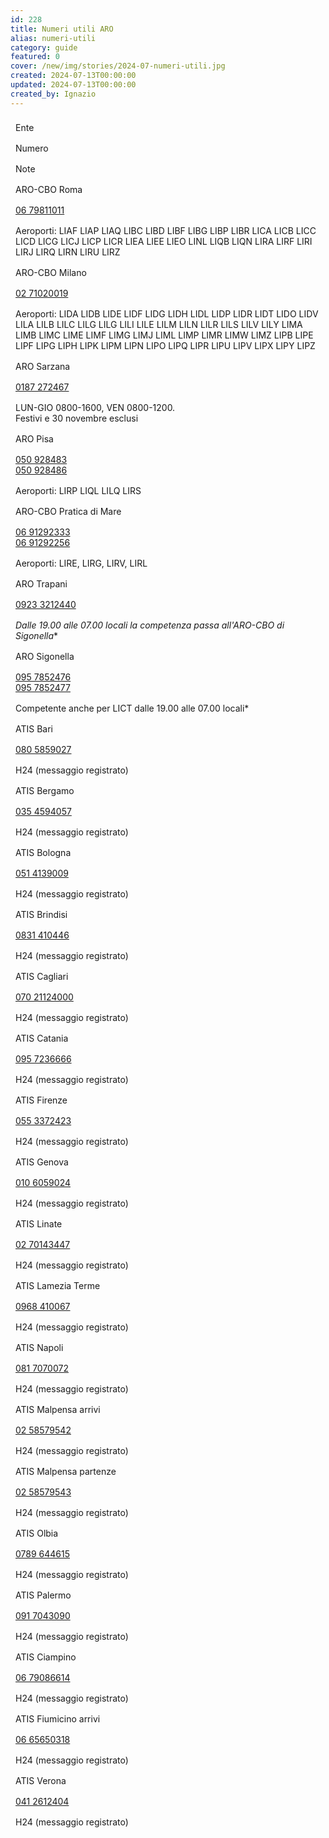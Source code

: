 ```yaml
---
id: 228
title: Numeri utili ARO
alias: numeri-utili
category: guide
featured: 0
cover: /new/img/stories/2024-07-numeri-utili.jpg
created: 2024-07-13T00:00:00
updated: 2024-07-13T00:00:00
created_by: Ignazio
---
```


<style>
    .grid > div {
        padding: 0.5rem;
        border-bottom-width: 1px;
        border-color: rgb(249 115 22);
    }

    .grid > div:nth-of-type(1),
    .grid > div:nth-of-type(2),
    .grid > div:nth-of-type(3) {
        border-top-width: 1px;
    }
</style>

<div class="grid grid-cols-[auto,auto,1fr]">
    <div class="text-orange-500 font-semibold text-xl">Ente</div>
    <div class="text-orange-500 font-semibold text-xl">Numero</div>
    <div class="text-orange-500 font-semibold text-xl">Note</div>
    <div>ARO-CBO Roma</div>
    <div><a href="tel:+390679811011">06 79811011</a></div>
    <div>Aeroporti: LIAF LIAP LIAQ LIBC LIBD LIBF LIBG LIBP LIBR LICA LICB LICC LICD LICG LICJ LICP LICR LIEA LIEE LIEO LINL LIQB LIQN LIRA LIRF LIRI LIRJ LIRQ LIRN LIRU LIRZ</div>
    <div>ARO-CBO Milano</div>
    <div><a href="tel:+390271020019">02 71020019</a></div>
    <div>Aeroporti: LIDA LIDB LIDE LIDF LIDG LIDH LIDL LIDP LIDR LIDT LIDO LIDV LILA LILB LILC LILG LILG LILI LILE LILM LILN LILR LILS LILV LILY LIMA LIMB LIMC LIME LIMF LIMG LIMJ LIML LIMP LIMR LIMW LIMZ LIPB LIPE LIPF LIPG LIPH LIPK LIPM LIPN LIPO LIPQ LIPR LIPU LIPV LIPX LIPY LIPZ</div>
    <div>ARO Sarzana</div>
    <div><a href="tel:+390187272467">0187 272467</a></div>
    <div>LUN-GIO 0800-1600, VEN 0800-1200.<br />Festivi e 30 novembre esclusi</div>
    <div>ARO Pisa</div>
    <div><a href="tel:+39050928483">050 928483</a><br><a href="tel:+39050928486">050 928486</a></div>
    <div>Aeroporti: LIRP LIQL LILQ LIRS</div>
    <div>ARO-CBO Pratica di Mare</div>
    <div><a href="tel:+390691292333">06 91292333</a><br><a href="tel:+390691292256">06 91292256</a></div>
    <div>Aeroporti: LIRE, LIRG, LIRV, LIRL</div>
    <div>ARO Trapani</div>
    <div><a href="tel:+3909233212440">0923 3212440</a></div>
    <div><i>Dalle 19.00 alle 07.00 locali la competenza passa all'ARO-CBO di Sigonella</i>*</div>
    <div>ARO Sigonella</div>
    <div><a href="tel:+390957852476">095 7852476</a><br><a href="tel:+390957852477">095 7852477</a></div>
    <div>Competente anche per LICT dalle 19.00 alle 07.00 locali*</div>
    <div>ATIS Bari</div>
    <div><a href="tel:+390805859027">080 5859027</a></div>
    <div>H24 (messaggio registrato)</div>
    <div>ATIS Bergamo</div>
    <div><a href="tel:+390354594057">035 4594057</a></div>
    <div>H24 (messaggio registrato)</div>
    <div>ATIS Bologna</div>
    <div><a href="tel:+390514139009">051 4139009</a></div>
    <div>H24 (messaggio registrato)</div>
    <div>ATIS Brindisi</div>
    <div><a href="tel:+390831410446">0831 410446</a></div>
    <div>H24 (messaggio registrato)</div>
    <div>ATIS Cagliari</div>
    <div><a href="tel:+3907021124000">070 21124000</a></div>
    <div>H24 (messaggio registrato)</div>
    <div>ATIS Catania</div>
    <div><a href="tel:+390957236666">095 7236666</a></div>
    <div>H24 (messaggio registrato)</div>
    <div>ATIS Firenze</div>
    <div><a href="tel:+390553372423">055 3372423</a></div>
    <div>H24 (messaggio registrato)</div>
    <div>ATIS Genova</div>
    <div><a href="tel:+390106059024">010 6059024</a></div>
    <div>H24 (messaggio registrato)</div>
    <div>ATIS Linate</div>
    <div><a href="tel:+390270143447">02 70143447</a></div>
    <div>H24 (messaggio registrato)</div>
    <div>ATIS Lamezia Terme</div>
    <div><a href="tel:+390968410067">0968 410067</a></div>
    <div>H24 (messaggio registrato)</div>
    <div>ATIS Napoli</div>
    <div><a href="tel:+390817070072">081 7070072</a></div>
    <div>H24 (messaggio registrato)</div>
    <div>ATIS Malpensa arrivi</div>
    <div><a href="tel:+390258579542">02 58579542</a></div>
    <div>H24 (messaggio registrato)</div>
    <div>ATIS Malpensa partenze</div>
    <div><a href="tel:+390258579543">02 58579543</a></div>
    <div>H24 (messaggio registrato)</div>
    <div>ATIS Olbia</div>
    <div><a href="tel:+390789644615">0789 644615</a></div>
    <div>H24 (messaggio registrato)</div>
    <div>ATIS Palermo</div>
    <div><a href="tel:+390917043090">091 7043090</a></div>
    <div>H24 (messaggio registrato)</div>
    <div>ATIS Ciampino</div>
    <div><a href="tel:+390679086614">06 79086614</a></div>
    <div>H24 (messaggio registrato)</div>
    <div>ATIS Fiumicino arrivi</div>
    <div><a href="tel:+390665650318">06 65650318</a></div>
    <div>H24 (messaggio registrato)</div>
    <div>ATIS Verona</div>
    <div><a href="tel:+390412612404">041 2612404</a></div>
    <div>H24 (messaggio registrato)</div>
</div>
